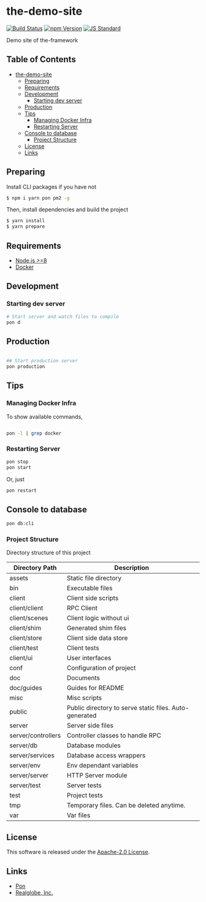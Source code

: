 the-demo-site
==========

<!---
This file is generated by ape-tmpl. Do not update manually.
--->

<!-- Badge Start -->
<a name="badges"></a>

[![Build Status][bd_travis_shield_url]][bd_travis_url]
[![npm Version][bd_npm_shield_url]][bd_npm_url]
[![JS Standard][bd_standard_shield_url]][bd_standard_url]

[bd_repo_url]: https://github.com/the-labo/the-demo-site
[bd_travis_url]: http://travis-ci.org/the-labo/the-demo-site
[bd_travis_shield_url]: http://img.shields.io/travis/the-labo/the-demo-site.svg?style=flat
[bd_travis_com_url]: http://travis-ci.com/the-labo/the-demo-site
[bd_travis_com_shield_url]: https://api.travis-ci.com/the-labo/the-demo-site.svg?token=
[bd_license_url]: https://github.com/the-labo/the-demo-site/blob/master/LICENSE
[bd_codeclimate_url]: http://codeclimate.com/github/the-labo/the-demo-site
[bd_codeclimate_shield_url]: http://img.shields.io/codeclimate/github/the-labo/the-demo-site.svg?style=flat
[bd_codeclimate_coverage_shield_url]: http://img.shields.io/codeclimate/coverage/github/the-labo/the-demo-site.svg?style=flat
[bd_gemnasium_url]: https://gemnasium.com/the-labo/the-demo-site
[bd_gemnasium_shield_url]: https://gemnasium.com/the-labo/the-demo-site.svg
[bd_npm_url]: http://www.npmjs.org/package/the-demo-site
[bd_npm_shield_url]: http://img.shields.io/npm/v/the-demo-site.svg?style=flat
[bd_standard_url]: http://standardjs.com/
[bd_standard_shield_url]: https://img.shields.io/badge/code%20style-standard-brightgreen.svg

<!-- Badge End -->


<!-- Description Start -->
<a name="description"></a>

Demo site of the-framework

<!-- Description End -->


<!-- Overview Start -->
<a name="overview"></a>



<!-- Overview End -->


<!-- Sections Start -->
<a name="sections"></a>

<!-- Section from "doc/guides/00.TOC.md.hbs" Start -->

<a name="section-doc-guides-00-t-o-c-md"></a>

Table of Contents
----------------

- [the-demo-site](#the-demo-site)
  * [Preparing](#preparing)
  * [Requirements](#requirements)
  * [Development](#development)
    + [Starting dev server](#starting-dev-server)
  * [Production](#production)
  * [Tips](#tips)
    + [Managing Docker Infra](#managing-docker-infra)
    + [Restarting Server](#restarting-server)
  * [Console to database](#console-to-database)
    + [Project Structure](#project-structure)
  * [License](#license)
  * [Links](#links)


<!-- Section from "doc/guides/00.TOC.md.hbs" End -->

<!-- Section from "doc/guides/01.Preparing.md.hbs" Start -->

<a name="section-doc-guides-01-preparing-md"></a>

Preparing
----------

Install CLI packages if you have not

```bash
$ npm i yarn pon pm2 -g
```

Then, install dependencies and build the project

```bash
$ yarn install
$ yarn prepare
```

<!-- Section from "doc/guides/01.Preparing.md.hbs" End -->

<!-- Section from "doc/guides/02.Requiements.md.hbs" Start -->

<a name="section-doc-guides-02-requiements-md"></a>

Requirements
----------

+ [Node.js &gt;&#x3D;8](https://nodejs.org/en/)
+ [Docker](https://www.docker.com/)


<!-- Section from "doc/guides/02.Requiements.md.hbs" End -->

<!-- Section from "doc/guides/10.Development.md.hbs" Start -->

<a name="section-doc-guides-10-development-md"></a>

Development
----------

### Starting dev server

```bash
# Start server and watch files to compile
pon d
```

<!-- Section from "doc/guides/10.Development.md.hbs" End -->

<!-- Section from "doc/guides/11.Production.md.hbs" Start -->

<a name="section-doc-guides-11-production-md"></a>

Production
----------

```bash

## Start production server
pon production
```

<!-- Section from "doc/guides/11.Production.md.hbs" End -->

<!-- Section from "doc/guides/20.Tips.md.hbs" Start -->

<a name="section-doc-guides-20-tips-md"></a>

Tips
-----------

### Managing Docker Infra

To show available commands,

```bash

pon -l | grep docker

```

### Restarting Server

```bash
pon stop
pon start
```

Or, just

```bash
pon restart
```

## Console to database

```bash
pon db:cli
```


### Project Structure

Directory structure of this project

| Directory Path | Description |
| ---- | ----- |
| assets | Static file directory |
| bin | Executable files |
| client | Client side scripts |
| client/client | RPC Client |
| client/scenes | Client logic without ui |
| client/shim | Generated shim files |
| client/store | Client side data store |
| client/test | Client tests |
| client/ui | User interfaces |
| conf | Configuration of project |
| doc | Documents |
| doc/guides | Guides for README |
| misc | Misc scripts |
| public | Public directory to serve static files. Auto-generated |
| server | Server side files |
| server/controllers | Controller classes to handle RPC |
| server/db | Database modules |
| server/services | Database access wrappers |
| server/env | Env dependant variables |
| server/server | HTTP Server module |
| server/test | Server tests |
| test | Project tests |
| tmp | Temporary files. Can be deleted anytime. |
| var | Var files |



<!-- Section from "doc/guides/20.Tips.md.hbs" End -->


<!-- Sections Start -->


<!-- LICENSE Start -->
<a name="license"></a>

License
-------
This software is released under the [Apache-2.0 License](https://github.com/the-labo/the-demo-site/blob/master/LICENSE).

<!-- LICENSE End -->


<!-- Links Start -->
<a name="links"></a>

Links
------

+ [Pon][pon_url]
+ [Realglobe, Inc.][realglobe,_inc__url]

[pon_url]: https://github.com/realglobe-Inc/pon
[realglobe,_inc__url]: http://realglobe.jp

<!-- Links End -->
